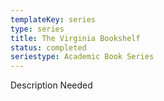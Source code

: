 ```yaml
---
templateKey: series
type: series
title: The Virginia Bookshelf
status: completed
seriestype: Academic Book Series
---
```

Description Needed